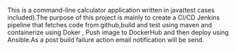 This is a command-line calculator application written in java(test cases included).The purpose of this project is mainly to create a CI/CD  Jenkins pipeline that fetches code from github,build and test using maven and containerize using Doker ,
Push image to DockerHub and then deploy using Ansible.As a post build failure action email notification will be send.

